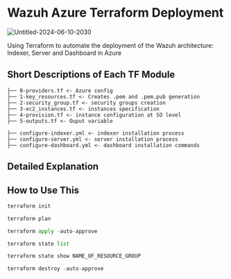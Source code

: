 # Wazuh Azure Terraform Deployment


![Untitled-2024-06-10-2030](https://github.com/datboyblu3/azure_wazuh_terraform/assets/95729902/7ff8a185-9df1-43e4-8586-1ab512bb5751)

Using Terraform to automate the deployment of the Wazuh architecture: Indexer, Server and Dashboard in Azure

## Short Descriptions of Each TF Module
```
├── 0-providers.tf <- Azure config
├── 1-key_resources.tf <- Creates .pem and .pem.pub generation
├── 2-security_group.tf <- security groups creation
├── 3-ec2_instances.tf <- instances specification
├── 4-provision.tf <- instance configuration at SO level
├── 5-outputs.tf <- Ouput variable
```

```
├── configure-indexer.yml <- indexer installation process
├── configure-server.yml <- server installation process
├── configure-dashboard.yml <- dashboard installation commands
```
## Detailed Explanation

## How to Use This
```python
terraform init
```

```python
terraform plan
```

```python
terraform apply -auto-approve
```

```python
terraform state list
```

```python
terraform state show NAME_OF_RESOURCE_GROUP
```

```python
terraform destroy -auto-approve
```
